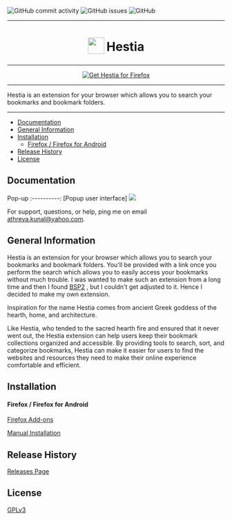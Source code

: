 ![GitHub commit activity](https://img.shields.io/github/commit-activity/w/sud0x00/Hestia)
![GitHub issues](https://img.shields.io/github/issues/sud0x00/Hestia)
![GitHub](https://img.shields.io/github/license/sud0x00/Hestia)



***

<h1 align="center">
<sub>
<img src="https://github.com/sud0x00/Hestia/blob/main/images/icon.png" height="38" width="38">
</sub>
Hestia
</h1>

***

<p align="center">
<a href="https://addons.mozilla.org/en-US/firefox/addon/hestia-search/"><img src="https://user-images.githubusercontent.com/585534/107280546-7b9b2a00-6a26-11eb-8f9f-f95932f4bfec.png" alt="Get Hestia for Firefox"></a>
</p>

***

Hestia is an extension for your browser which allows you to search your bookmarks and bookmark folders.

***


* [Documentation](#documentation)
* [General Information](#general-information)
* [Installation](#installation)
  * [Firefox / Firefox for Android](#firefox--firefox-for-android)
* [Release History](#release-history)
* [License](#license)

## Documentation

Pop-up
:----------:
[Popup user interface]
<a href="https://github.com/sud0x00/Hestia/wiki/Quick-guide:-popup-user-interface"><img src="https://github.com/sud0x00/Hestia/blob/main/images/sample.png"/></a>


For support, questions, or help, ping me on email [athreya.kunal@yahoo.com](mailto:athreya.kunal@yahoo.com).

## General Information


Hestia is an extension for your browser which allows you to search your bookmarks and bookmark folders. You'll be provided with a link once you perform the search which allows you to easily access your bookmarks without much trouble. I was wanted to make such an extension from a long time and then I found [BSP2](https://github.com/aaFn/Bookmark-search-plus-2) , but I couldn't get adjusted to it. Hence I decided to make my own extension. 

Inspiration for the name Hestia comes from ancient Greek goddess of the hearth, home, and architecture.

Like Hestia, who tended to the sacred hearth fire and ensured that it never went out, the Hestia extension can help users keep their bookmark collections organized and accessible. By providing tools to search, sort, and categorize bookmarks, Hestia can make it easier for users to find the websites and resources they need to make their online experience comfortable and efficient.

## Installation

#### Firefox / Firefox for Android

[Firefox Add-ons](https://addons.mozilla.org/addon/hestia/)


[Manual Installation](https://github.com/sud0x00/Hestia/tree/master/dist#install)

## Release History

[Releases Page](https://github.com/sud0x00/Hestia/releases)


## License

[GPLv3](https://github.com/sud0x00/Hestia/blob/main/LICENSE)


